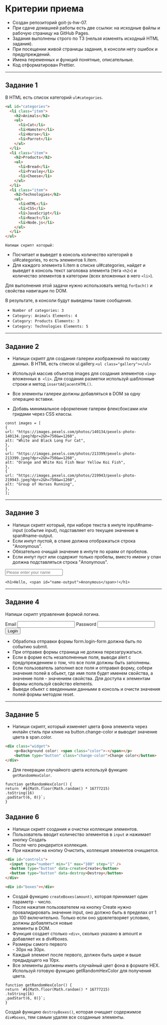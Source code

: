 # Критерии приема

 - Создан репозиторий goit-js-hw-07.
- При сдаче домашней работы есть две ссылки: на исходные файлы и рабочую страницу на GitHub Pages.
- Задания выполнены строго по ТЗ (нельзя изменять исходный HTML задания).
- При посещении живой страницы задания, в консоли нету ошибок и предупреждений.
- Имена переменных и функций понятные, описательные.
- Код отформатирован Prettier.
---
## Задание 1

В HTML есть список категорий `ul#categories`.
```html
<ul id="categories">
  <li class="item">
    <h2>Animals</h2>
    <ul>
      <li>Cat</li>
      <li>Hamster</li>
      <li>Horse</li>
      <li>Parrot</li>
    </ul>
  </li>
  <li class="item">
    <h2>Products</h2>
    <ul>
      <li>Bread</li>
      <li>Prasley</li>
      <li>Cheese</li>
    </ul>
  </li>
  <li class="item">
    <h2>Technologies</h2>
    <ul>
      <li>HTML</li>
      <li>CSS</li>
      <li>JavaScript</li>
      <li>React</li>
      <li>Node.js</li>
    </ul>
  </li>
</ul>
```
`Напиши скрипт который:`

- Посчитает и выведет в консоль количество категорий в ul#categories, то есть элементов li.item. 
- Для каждого элемента li.item в списке ul#categories, найдет и выведет в консоль текст заголовка элемента (тега `<h2>`) и количество элементов в категории (всех вложенных в него `<li>`).

Для выполнения этой задачи нужно использовать метод `forEach()` и свойства навигации по DOM.

В результате, в консоли будут выведены такие сообщения.

- `Number of categories: 3`
- `Category: Animals Elements: 4`
- `Category: Products Elements: 3`
- `Category: Technologies Elements: 5`

---

## Задание 2

- Напиши скрипт для создания галереи изображений по массиву данных. В HTML есть список ul.gallery.`<ul class="gallery"></ul>`

- Используй массив объектов images для создания элементов `<img>` вложенных в` <li>`. Для создания разметки используй шаблонные строки и метод `insertAdjacentHTML()`.
- Все элементы галереи должны добавляться в DOM за одну операцию вставки.
- Добавь минимальное оформление галереи флексбоксами или гридами через CSS классы.
```angularjs
const images = [
{
url: "https://images.pexels.com/photos/140134/pexels-photo-140134.jpeg?dpr=2&h=750&w=1260",
alt: "White and Black Long Fur Cat",
},
{
url: "https://images.pexels.com/photos/213399/pexels-photo-213399.jpeg?dpr=2&h=750&w=1260",
alt: "Orange and White Koi Fish Near Yellow Koi Fish",
},
{
url: "https://images.pexels.com/photos/219943/pexels-photo-219943.jpeg?dpr=2&h=750&w=1260",
alt: "Group of Horses Running",
},
];
```
---

## Задание 3

- Напиши скрипт который, при наборе текста в инпуте input#name-input (событие input), подставляет его текущее значение в span#name-output. 
- Если инпут пустой, в спане должна отображаться строка "Anonymous".
- Обязательно очищай значение в инпуте по краям от пробелов.
- Если инпут пуст или содержит только пробелы, вместо имени у спан должна подставляться строка "Anonymous".

<input type="text" id="name-input" placeholder="Please enter your name" />

`<h1>Hello, <span id="name-output">Anonymous</span>!</h1>`


---
## Задание 4

Напиши скрипт управления формой логина.

<form class="login-form">
  <label>
    Email
    <input type="email" name="email" />
  </label>
  <label>
    Password
    <input type="password" name="password" />
  </label>
  <button type="submit">Login</button>
</form>

- Обработка отправки формы form.login-form должна быть по событию submit.
- При отправке формы страница не должна перезагружаться.
- Если в форме есть незаполненные поля, выводи alert с предупреждением о том, что все поля должны быть заполнены. 
- Если пользователь заполнил все поля и отправил форму, собери значения полей в обьект, где имя поля будет именем свойства, а значение поля - значением свойства. Для доступа к элементам формы используй свойство elements. 
- Выведи обьект с введенными данными в консоль и очисти значения полей формы методом reset.
---

## Задание 5

- Напиши скрипт, который изменяет цвета фона элемента <body> через инлайн стиль при клике на button.change-color и выводит значение цвета в span.color.
```html
<div class="widget">
    <p>Background color: <span class="color">-</span></p>
    <button type="button" class="change-color">Change color</button>
</div>
```

 - Для генерации случайного цвета используй функцию `getRandomHexColor`.
```angularjs
function getRandomHexColor() {
return `#${Math.floor(Math.random() * 16777215)
.toString(16)
.padStart(6, 0)}`;
}
```
## Задание 6

- Напиши скрипт создания и очистки коллекции элементов. 
- Пользователь вводит количество элементов в `input` и нажимает кнопку Создать
- После чего рендерится коллекция. 
- При нажатии на кнопку Очистить, коллекция элементов очищается.
```html
<div id="controls">
  <input type="number" min="1" max="100" step="1" />
  <button type="button" data-create>Create</button>
  <button type="button" data-destroy>Destroy</button>
</div>

<div id="boxes"></div>
```


- Создай функцию `createBoxes(amount)`, которая принимает один параметр - число. 
- После нажатия пользователем на кнопку Create нужно провалидировать значение input, оно должно быть в пределах от 1 до 100 включительно. Только если оно удовлетворяет условию, должны добавляться новые <div> элементы в DOM.
- Функция создает столько `<div>`, сколько указано в amount и добавляет их в div#boxes.
- Размеры самого первого <div> - 30px на 30px. 
- Каждый элемент после первого, должен быть шире и выше предыдущего на 10px.
- Все элементы должены иметь случайный цвет фона в формате HEX. Используй готовую функцию getRandomHexColor для получения цвета.
```angularjs
function getRandomHexColor() {
return `#${Math.floor(Math.random() * 16777215)
.toString(16)
.padStart(6, 0)}`;
}
```


Создай функцию `destroyBoxes()`, которая очищает содержимое `div#boxes`, тем самым удаляя все созданные элементы.